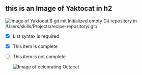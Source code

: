 # <h2> this is an Image of Yaktocat in h2
![Image of Yaktocat](https://octodex.github.com/images/yaktocat.png)
$ git init
Initialized empty Git repository in /Users/skills/Projects/recipe-repository/.git/
- [x] List syntax is required
- [x] This item is complete
- [ ] This item is not complete
  
  ![Image of celebrating Octacat](https://user-images.githubusercontent.com/94544016/226634112-912e4a29-e551-40b6-a681-2020e088086d.png)
